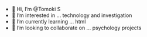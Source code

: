 - 👋 Hi, I’m @Tomoki S
- 👀 I’m interested in ... technology and investigation
- 🌱 I’m currently learning ... html
- 💞️ I’m looking to collaborate on ... psychology projects


<!---
reddsky51/reddsky51 is a ✨ special ✨ repository because its `README.md` (this file) appears on your GitHub profile.
You can click the Preview link to take a look at your changes.
--->
